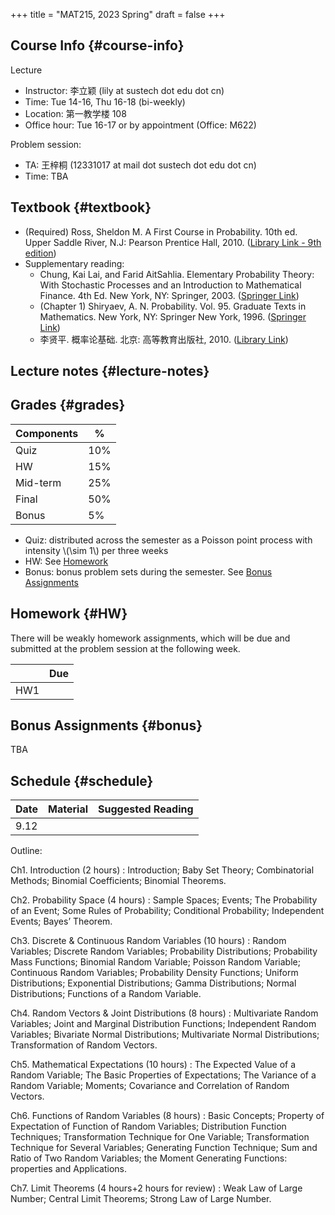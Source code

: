 +++
title = "MAT215, 2023 Spring"
draft = false
+++

## Course Info {#course-info}

Lecture

-   Instructor: 李立颖 (lily at sustech dot edu dot cn)
-   Time: Tue 14-16, Thu 16-18 (bi-weekly)
-   Location: 第一教学楼 108
-   Office hour: Tue 16-17 or by appointment (Office: M622)

Problem session:

-   TA: 王梓桐 (12331017 at mail dot sustech dot edu dot cn)
-   Time: TBA


## Textbook {#textbook}

-   (Required) Ross, Sheldon M. A First Course in Probability. 10th ed. Upper Saddle River, N.J: Pearson Prentice Hall, 2010. ([Library Link - 9th edition](https://sustc.primo.exlibrisgroup.com.cn/discovery/fulldisplay?docid=alma991000396759704181&context=L&vid=86SUSTC_INST:86SUSTC))
-   Supplementary reading:
    -   Chung, Kai Lai, and Farid AitSahlia. Elementary Probability Theory: With Stochastic Processes and an Introduction to Mathematical Finance. 4th Ed. New York, NY: Springer, 2003. ([Springer Link](https://link.springer.com/book/10.1007/978-0-387-21548-8))
    -   (Chapter 1) Shiryaev, A. N. Probability. Vol. 95. Graduate Texts in Mathematics. New York, NY: Springer New York, 1996. ([Springer Link](https://doi.org/10.1007/978-1-4757-2539-1))
    -   李贤平. 概率论基础. 北京: 高等教育出版社, 2010. ([Library Link](https://sustc.primo.exlibrisgroup.com.cn/discovery/fulldisplay?docid=alma991001345561304181&context=L&vid=86SUSTC_INST:86SUSTC))


## Lecture notes {#lecture-notes}


## Grades {#grades}

| Components | %   |
|------------|-----|
| Quiz       | 10% |
| HW         | 15% |
| Mid-term   | 25% |
| Final      | 50% |
| Bonus      | 5%  |

-   Quiz: distributed across the semester as a Poisson point process with intensity \\(\sim 1\\) per three weeks
-   HW: See [Homework](#HW)
-   Bonus: bonus problem sets during the semester. See [Bonus Assignments](#bonus)


## Homework {#HW}

There will be weakly homework assignments, which will be due and submitted at the problem session at the following week.

|     | Due |
|-----|-----|
| HW1 |     |


## Bonus Assignments {#bonus}

TBA


## Schedule {#schedule}

| Date | Material | Suggested Reading |
|------|----------|-------------------|
| 9.12 |          |                   |

Outline:

Ch1. Introduction (2 hours)
: Introduction; Baby Set Theory; Combinatorial Methods; Binomial Coefficients; Binomial Theorems.

Ch2. Probability Space (4 hours)
: Sample Spaces; Events; The Probability of an Event; Some Rules of Probability; Conditional Probability; Independent Events; Bayes’ Theorem.

Ch3. Discrete &amp; Continuous Random Variables (10 hours)
: Random Variables; Discrete Random Variables; Probability Distributions; Probability Mass Functions; Binomial Random Variable; Poisson Random Variable; Continuous Random Variables; Probability Density Functions; Uniform Distributions; Exponential Distributions; Gamma Distributions; Normal Distributions; Functions of a Random Variable.

Ch4. Random Vectors &amp; Joint Distributions (8 hours)
: Multivariate Random Variables; Joint and Marginal Distribution Functions; Independent Random Variables; Bivariate Normal Distributions; Multivariate Normal Distributions; Transformation of Random Vectors.

Ch5. Mathematical Expectations (10 hours)
: The Expected Value of a Random Variable; The Basic Properties of Expectations; The Variance of a Random Variable; Moments; Covariance and Correlation of Random Vectors.

Ch6. Functions of Random Variables (8 hours)
: Basic Concepts; Property of Expectation of Function of Random Variables; Distribution Function Techniques; Transformation Technique for One Variable; Transformation Technique for Several Variables; Generating Function Technique; Sum and Ratio of Two Random Variables; the Moment Generating Functions: properties and Applications.

Ch7. Limit Theorems (4 hours+2 hours for review)
: Weak Law of Large Number; Central Limit Theorems; Strong Law of Large Number.
